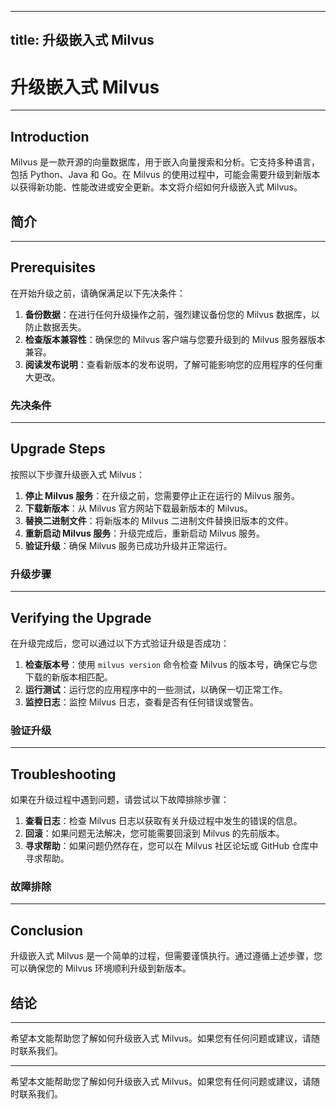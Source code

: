 
---
title:  升级嵌入式 Milvus
---

# 升级嵌入式 Milvus

---

## Introduction

Milvus 是一款开源的向量数据库，用于嵌入向量搜索和分析。它支持多种语言，包括 Python、Java 和 Go。在 Milvus 的使用过程中，可能会需要升级到新版本以获得新功能、性能改进或安全更新。本文将介绍如何升级嵌入式 Milvus。

## 简介

---

## Prerequisites

在开始升级之前，请确保满足以下先决条件：

1. **备份数据**：在进行任何升级操作之前，强烈建议备份您的 Milvus 数据库，以防止数据丢失。
2. **检查版本兼容性**：确保您的 Milvus 客户端与您要升级到的 Milvus 服务器版本兼容。
3. **阅读发布说明**：查看新版本的发布说明，了解可能影响您的应用程序的任何重大更改。

### 先决条件

---

## Upgrade Steps

按照以下步骤升级嵌入式 Milvus：

1. **停止 Milvus 服务**：在升级之前，您需要停止正在运行的 Milvus 服务。
2. **下载新版本**：从 Milvus 官方网站下载最新版本的 Milvus。
3. **替换二进制文件**：将新版本的 Milvus 二进制文件替换旧版本的文件。
4. **重新启动 Milvus 服务**：升级完成后，重新启动 Milvus 服务。
5. **验证升级**：确保 Milvus 服务已成功升级并正常运行。

### 升级步骤

---

## Verifying the Upgrade

在升级完成后，您可以通过以下方式验证升级是否成功：

1. **检查版本号**：使用 `milvus version` 命令检查 Milvus 的版本号，确保它与您下载的新版本相匹配。
2. **运行测试**：运行您的应用程序中的一些测试，以确保一切正常工作。
3. **监控日志**：监控 Milvus 日志，查看是否有任何错误或警告。

### 验证升级

---

## Troubleshooting

如果在升级过程中遇到问题，请尝试以下故障排除步骤：

1. **查看日志**：检查 Milvus 日志以获取有关升级过程中发生的错误的信息。
2. **回滚**：如果问题无法解决，您可能需要回滚到 Milvus 的先前版本。
3. **寻求帮助**：如果问题仍然存在，您可以在 Milvus 社区论坛或 GitHub 仓库中寻求帮助。

### 故障排除

---

## Conclusion

升级嵌入式 Milvus 是一个简单的过程，但需要谨慎执行。通过遵循上述步骤，您可以确保您的 Milvus 环境顺利升级到新版本。

## 结论

---

希望本文能帮助您了解如何升级嵌入式 Milvus。如果您有任何问题或建议，请随时联系我们。

---

希望本文能帮助您了解如何升级嵌入式 Milvus。如果您有任何问题或建议，请随时联系我们。